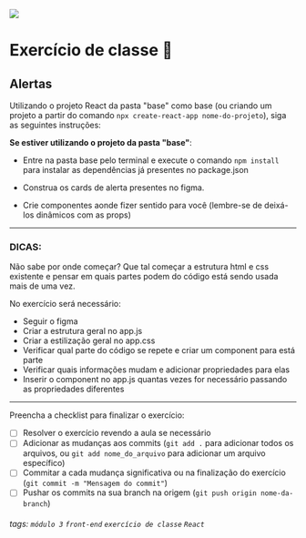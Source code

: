 ![](https://i.imgur.com/xG74tOh.png)

# Exercício de classe 🏫

## Alertas
Utilizando o projeto React da pasta "base" como base (ou criando um projeto a partir do comando `npx create-react-app nome-do-projeto`), siga as seguintes instruções:

**Se estiver utilizando o projeto da pasta "base"**:
- Entre na pasta base pelo terminal e execute o comando `npm install` para instalar as dependências já presentes no package.json

- Construa os cards de alerta presentes no figma.
- Crie componentes aonde fizer sentido para você (lembre-se de deixá-los dinâmicos com as props)

---
### DICAS:
Não sabe por onde começar? Que tal começar a estrutura html e css existente e pensar em quais partes podem do código está sendo usada mais de uma vez.

No exercício será necessário:

- Seguir o figma
- Criar a estrutura geral no app.js
- Criar a estilização geral no app.css
- Verificar qual parte do código se repete e criar um component para está parte
- Verificar quais informações mudam e adicionar propriedades para elas
- Inserir o component no app.js quantas vezes for necessário passando as propriedades diferentes


--- 

Preencha a checklist para finalizar o exercício:

- [ ] Resolver o exercício revendo a aula se necessário
- [ ] Adicionar as mudanças aos commits (`git add .` para adicionar todos os arquivos, ou `git add nome_do_arquivo` para adicionar um arquivo específico)
- [ ] Commitar a cada mudança significativa ou na finalização do exercício (`git commit -m "Mensagem do commit"`)
- [ ] Pushar os commits na sua branch na origem (`git push origin nome-da-branch`)

###### tags: `módulo 3` `front-end` `exercício de classe` `React`
